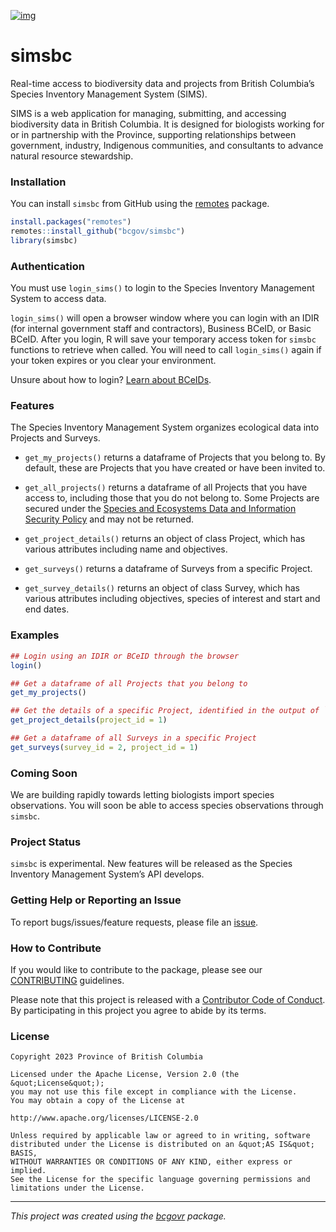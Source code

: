 [![img](https://img.shields.io/badge/Lifecycle-Experimental-339999)](https://github.com/bcgov/repomountie/blob/master/doc/lifecycle-badges.md)

# simsbc

Real-time access to biodiversity data and projects from British
Columbia’s Species Inventory Management System (SIMS).

SIMS is a web application for managing, submitting, and accessing
biodiversity data in British Columbia. It is designed for biologists
working for or in partnership with the Province, supporting
relationships between government, industry, Indigenous communities, and
consultants to advance natural resource stewardship.

### Installation

You can install `simsbc` from GitHub using the
[remotes](https://cran.r-project.org/package=remotes) package.

``` r
install.packages("remotes")
remotes::install_github("bcgov/simsbc")
library(simsbc)
```

### Authentication

You must use `login_sims()` to login to the Species Inventory Management
System to access data.

`login_sims()` will open a browser window where you can login with an
IDIR (for internal government staff and contractors), Business BCeID, or
Basic BCeID. After you login, R will save your temporary access token
for `simsbc` functions to retrieve when called. You will need to call
`login_sims()` again if your token expires or you clear your
environment.

Unsure about how to login? [Learn about
BCeIDs](https://www.bceid.ca/aboutbceid/).

### Features

The Species Inventory Management System organizes ecological data into
Projects and Surveys.

- `get_my_projects()` returns a dataframe of Projects that you belong
  to. By default, these are Projects that you have created or have been
  invited to.

- `get_all_projects()` returns a dataframe of all Projects that you have
  access to, including those that you do not belong to. Some Projects
  are secured under the [Species and Ecosystems Data and Information
  Security
  Policy](https://www2.gov.bc.ca/gov/content/environment/natural-resource-stewardship/laws-policies-standards-guidance/data-information-security)
  and may not be returned.

- `get_project_details()` returns an object of class Project, which has
  various attributes including name and objectives.

- `get_surveys()` returns a dataframe of Surveys from a specific
  Project.

- `get_survey_details()` returns an object of class Survey, which has
  various attributes including objectives, species of interest and start
  and end dates.

### Examples

``` r
## Login using an IDIR or BCeID through the browser
login()

## Get a dataframe of all Projects that you belong to
get_my_projects()

## Get the details of a specific Project, identified in the output of `get_my_projects()`
get_project_details(project_id = 1)

## Get a dataframe of all Surveys in a specific Project
get_surveys(survey_id = 2, project_id = 1)
```

### Coming Soon

We are building rapidly towards letting biologists import species
observations. You will soon be able to access species observations
through `simsbc`.

### Project Status

`simsbc` is experimental. New features will be released as the Species
Inventory Management System’s API develops.

### Getting Help or Reporting an Issue

To report bugs/issues/feature requests, please file an
[issue](https://github.com/bcgov/simsbc/issues/).

### How to Contribute

If you would like to contribute to the package, please see our
[CONTRIBUTING](CONTRIBUTING.md) guidelines.

Please note that this project is released with a [Contributor Code of
Conduct](CODE_OF_CONDUCT.md). By participating in this project you agree
to abide by its terms.

### License

    Copyright 2023 Province of British Columbia

    Licensed under the Apache License, Version 2.0 (the &quot;License&quot;);
    you may not use this file except in compliance with the License.
    You may obtain a copy of the License at

    http://www.apache.org/licenses/LICENSE-2.0

    Unless required by applicable law or agreed to in writing, software distributed under the License is distributed on an &quot;AS IS&quot; BASIS,
    WITHOUT WARRANTIES OR CONDITIONS OF ANY KIND, either express or implied.
    See the License for the specific language governing permissions and limitations under the License.

------------------------------------------------------------------------

*This project was created using the
[bcgovr](https://github.com/bcgov/bcgovr) package.*
